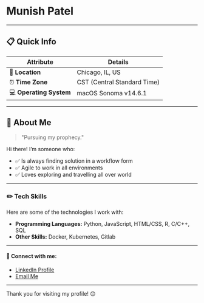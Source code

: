 # Munish Patel  

---

## 📋 Quick Info  

| **Attribute**         | **Details**                          |
|------------------------|--------------------------------------|
| 📍 **Location**        | Chicago, IL, US                      |
| ⏰ **Time Zone**       | CST (Central Standard Time)          |
| 💻 **Operating System**| macOS Sonoma v14.6.1                 |

---

## 🧠 About Me  

> "Pursuing my prophecy." 

Hi there! I’m someone who:  
- ✅ Is always finding solution in a workflow form  
- ✅ Agile to work in all environments  
- ✅ Loves exploring and travelling all over world  

---

### ✏️ Tech Skills  

Here are some of the technologies I work with:  
- **Programming Languages:** Python, JavaScript, HTML/CSS, R, C/C++, SQL  
- **Other Skills:** Docker, Kubernetes, Gitlab 

---

#### 🔗 Connect with me:  

- [LinkedIn Profile](https://www.linkedin.com/in/munishpatel)  
- [Email Me](mailto:mpatel176@hawk.iit.edu)  

---

Thank you for visiting my profile! 😊
